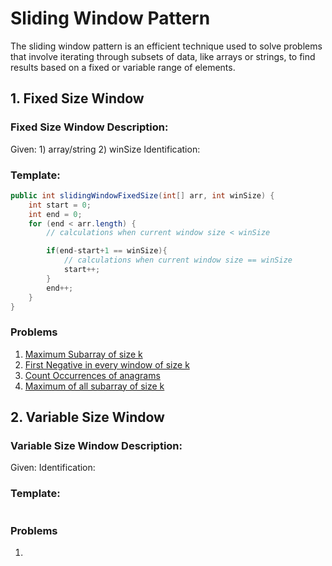 # Sliding Window Pattern

The sliding window pattern is an efficient technique used to solve problems that involve iterating through subsets of data, like arrays or strings, to find results based on a fixed or variable range of elements.

## 1. Fixed Size Window

### Fixed Size Window Description:
Given: 1) array/string 2) winSize
Identification: 

### Template:
```java
public int slidingWindowFixedSize(int[] arr, int winSize) {
    int start = 0;
    int end = 0;
    for (end < arr.length) {
        // calculations when current window size < winSize

        if(end-start+1 == winSize){
            // calculations when current window size == winSize
            start++;
        }
        end++;
    }
}
```

### Problems 
1. [Maximum Subarray of size k](https://leetcode.com/problems/maximum-sum-of-distinct-subarrays-with-length-k/description/)
2. [First Negative in every window of size k](https://www.geeksforgeeks.org/problems/first-negative-integer-in-every-window-of-size-k3345/1)
3. [Count Occurrences of anagrams](https://www.geeksforgeeks.org/problems/count-occurences-of-anagrams5839/)
4. [Maximum of all subarray of size k](https://www.interviewbit.com/problems/sliding-window-maximum/)

## 2. Variable Size Window

### Variable Size Window Description:
Given:
Identification:

### Template:
```java
```

### Problems 
1. []()


